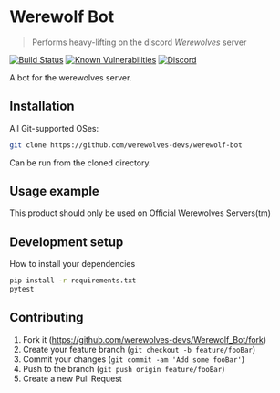 # Werewolf Bot
> Performs heavy-lifting on the discord _Werewolves_ server

[![Build Status](https://travis-ci.org/werewolves-devs/Werewolf_Bot.svg?branch=master)](https://travis-ci.org/werewolves-devs/Werewolf_Bot) [![Known Vulnerabilities](https://snyk.io/test/github/werewolves-devs/werewolf_bot/badge.svg)](https://snyk.io/test/github/werewolves-devs/werewolf_bot) [![Discord](https://discordapp.com/api/guilds/375597071094382603/embed.png)](https://discord.io/werewolves)

A bot for the werewolves server.

## Installation

All Git-supported OSes:

```sh
git clone https://github.com/werewolves-devs/werewolf-bot
```
Can be run from the cloned directory.

## Usage example

This product should only be used on Official Werewolves Servers(tm)

## Development setup

How to install your dependencies

```sh
pip install -r requirements.txt
pytest
```

## Contributing

1. Fork it (<https://github.com/werewolves-devs/Werewolf_Bot/fork>)
2. Create your feature branch (`git checkout -b feature/fooBar`)
3. Commit your changes (`git commit -am 'Add some fooBar'`)
4. Push to the branch (`git push origin feature/fooBar`)
5. Create a new Pull Request
